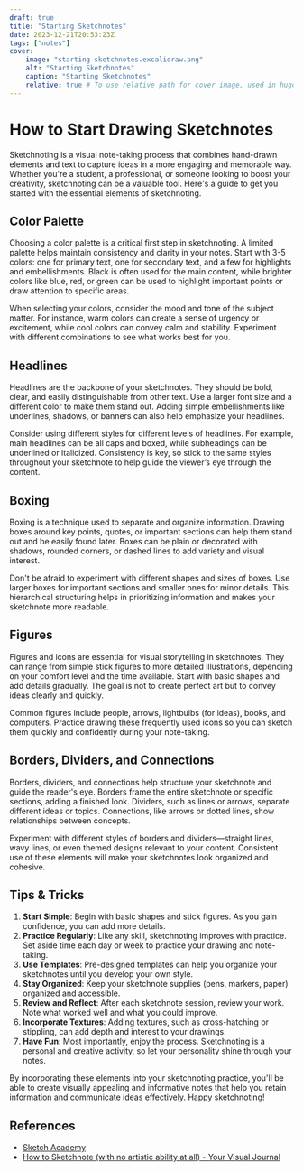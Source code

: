 ```yaml
---
draft: true
title: "Starting Sketchnotes"
date: 2023-12-21T20:53:23Z
tags: ["notes"]
cover:
    image: "starting-sketchnotes.excalidraw.png"
    alt: "Starting Sketchnotes"
    caption: "Starting Sketchnotes"
    relative: true # To use relative path for cover image, used in hugo Page-bundles
---
```


# How to Start Drawing Sketchnotes

Sketchnoting is a visual note-taking process that combines hand-drawn elements and text to capture ideas in a more engaging and memorable way. Whether you're a student, a professional, or someone looking to boost your creativity, sketchnoting can be a valuable tool. Here's a guide to get you started with the essential elements of sketchnoting.

## Color Palette

Choosing a color palette is a critical first step in sketchnoting. A limited palette helps maintain consistency and clarity in your notes. Start with 3-5 colors: one for primary text, one for secondary text, and a few for highlights and embellishments. Black is often used for the main content, while brighter colors like blue, red, or green can be used to highlight important points or draw attention to specific areas.

When selecting your colors, consider the mood and tone of the subject matter. For instance, warm colors can create a sense of urgency or excitement, while cool colors can convey calm and stability. Experiment with different combinations to see what works best for you.

## Headlines

Headlines are the backbone of your sketchnotes. They should be bold, clear, and easily distinguishable from other text. Use a larger font size and a different color to make them stand out. Adding simple embellishments like underlines, shadows, or banners can also help emphasize your headlines.

Consider using different styles for different levels of headlines. For example, main headlines can be all caps and boxed, while subheadings can be underlined or italicized. Consistency is key, so stick to the same styles throughout your sketchnote to help guide the viewer’s eye through the content.

## Boxing

Boxing is a technique used to separate and organize information. Drawing boxes around key points, quotes, or important sections can help them stand out and be easily found later. Boxes can be plain or decorated with shadows, rounded corners, or dashed lines to add variety and visual interest.

Don't be afraid to experiment with different shapes and sizes of boxes. Use larger boxes for important sections and smaller ones for minor details. This hierarchical structuring helps in prioritizing information and makes your sketchnote more readable.

## Figures

Figures and icons are essential for visual storytelling in sketchnotes. They can range from simple stick figures to more detailed illustrations, depending on your comfort level and the time available. Start with basic shapes and add details gradually. The goal is not to create perfect art but to convey ideas clearly and quickly.

Common figures include people, arrows, lightbulbs (for ideas), books, and computers. Practice drawing these frequently used icons so you can sketch them quickly and confidently during your note-taking.

## Borders, Dividers, and Connections

Borders, dividers, and connections help structure your sketchnote and guide the reader's eye. Borders frame the entire sketchnote or specific sections, adding a finished look. Dividers, such as lines or arrows, separate different ideas or topics. Connections, like arrows or dotted lines, show relationships between concepts.

Experiment with different styles of borders and dividers—straight lines, wavy lines, or even themed designs relevant to your content. Consistent use of these elements will make your sketchnotes look organized and cohesive.

## Tips & Tricks

1. **Start Simple**: Begin with basic shapes and stick figures. As you gain confidence, you can add more details.
2. **Practice Regularly**: Like any skill, sketchnoting improves with practice. Set aside time each day or week to practice your drawing and note-taking.
3. **Use Templates**: Pre-designed templates can help you organize your sketchnotes until you develop your own style.
4. **Stay Organized**: Keep your sketchnote supplies (pens, markers, paper) organized and accessible.
5. **Review and Reflect**: After each sketchnote session, review your work. Note what worked well and what you could improve.
6. **Incorporate Textures**: Adding textures, such as cross-hatching or stippling, can add depth and interest to your drawings.
7. **Have Fun**: Most importantly, enjoy the process. Sketchnoting is a personal and creative activity, so let your personality shine through your notes.

By incorporating these elements into your sketchnoting practice, you'll be able to create visually appealing and informative notes that help you retain information and communicate ideas effectively. Happy sketchnoting!

## References

- [Sketch Academy](https://courses.sketchacademy.com/)
- [How to Sketchnote (with no artistic ability at all) - Your Visual Journal](https://yourvisualjournal.com/how-to-sketchnote/)
